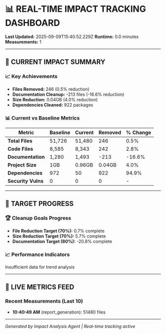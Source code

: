 # 📊 REAL-TIME IMPACT TRACKING DASHBOARD
**Last Updated:** 2025-09-09T15:40:52.229Z
**Runtime:** 0.0 minutes
**Measurements:** 1

---

## 🎯 CURRENT IMPACT SUMMARY

### 📈 Key Achievements
- **Files Removed:** 246 (0.5% reduction)
- **Documentation Cleanup:** -213 files (-16.6% reduction)  
- **Size Reduction:** 0.04GB (4.0% reduction)
- **Dependencies Cleaned:** 922 packages

### 📊 Current vs Baseline Metrics

| Metric | Baseline | Current | Removed | % Change |
|--------|----------|---------|---------|----------|
| **Total Files** | 51,726 | 51,480 | 246 | 0.5% |
| **Code Files** | 8,585 | 8,343 | 242 | 2.8% |
| **Documentation** | 1,280 | 1,493 | -213 | -16.6% |
| **Project Size** | 1GB | 0.96GB | 0.04GB | 4.0% |
| **Dependencies** | 972 | 50 | 922 | 94.9% |
| **Security Vulns** | 0 | 0 | 0 | - |

---

## 🎯 TARGET PROGRESS

### 🏆 Cleanup Goals Progress
- **File Reduction Target (70%):** 0.7% complete
- **Size Reduction Target (70%):** 5.7% complete  
- **Documentation Target (80%):** -20.8% complete

### 📈 Performance Indicators
Insufficient data for trend analysis

---

## 🚀 LIVE METRICS FEED

### Recent Measurements (Last 10)
- **10:40:49 AM** (report_generation): 51480 files

---

*Generated by Impact Analysis Agent | Real-time tracking active*